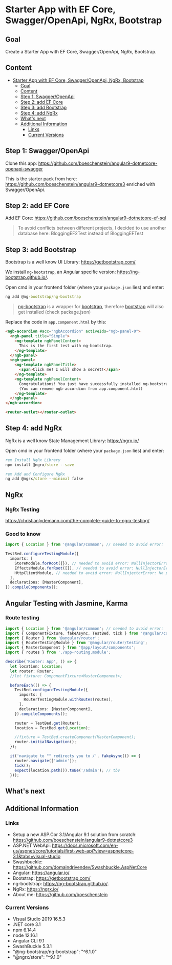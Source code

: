 # Starter App with EF Core, Swagger/OpenApi, NgRx, Bootstrap

## Goal

Create a Starter App with EF Core, Swagger/OpenApi, NgRx, Bootstrap.

## Content

- [Starter App with EF Core, Swagger/OpenApi, NgRx, Bootstrap](#starter-app-with-ef-core-swaggeropenapi-ngrx-bootstrap)
  - [Goal](#goal)
  - [Content](#content)
  - [Step 1: Swagger/OpenApi](#step-1-swaggeropenapi)
  - [Step 2: add EF Core](#step-2-add-ef-core)
  - [Step 3: add Bootstrap](#step-3-add-bootstrap)
  - [Step 4: add NgRx](#step-4-add-ngrx)
  - [What's next](#whats-next)
  - [Additional Information](#additional-information)
    - [Links](#links)
    - [Current Versions](#current-versions)

## Step 1: Swagger/OpenApi

Clone this app: <https://github.com/boeschenstein/angular9-dotnetcore-openapi-swagger>

This is the starter pack from here: <https://github.com/boeschenstein/angular9-dotnetcore3>
enriched with Swagger/OpenApi.

## Step 2: add EF Core

Add EF Core: <https://github.com/boeschenstein/angular9-dotnetcore-ef-sql>

> To avoid conflicts between different projects, I decided to use another database here: BloggingEF2Test instead of BloggingEFTest

## Step 3: add Bootstrap

Bootstrap is a well know UI Library: <https://getbootstrap.com/>

We install `ng-bootstrap`, an Angular specific version: <https://ng-bootstrap.github.io/>.

Open cmd in your frontend folder (where your `package.json` lies) and enter:

``` cmd
ng add @ng-bootstrap/ng-bootstrap
```

> [ng-bootstrap](https://ng-bootstrap.github.io/) is a wrapper for [bootstrap](https://getbootstrap.com/), therefore [bootstrap](https://getbootstrap.com/) will also get installed (check package.json)

Replace the code in `app.component.html` by this:

``` html
<ngb-accordion #acc="ngbAccordion" activeIds="ngb-panel-0">
  <ngb-panel title="Simple">
    <ng-template ngbPanelContent>
      This is the first test with ng-bootstrap.
    </ng-template>
  </ngb-panel>
  <ngb-panel>
    <ng-template ngbPanelTitle>
      <span>Click me! I will show a secret!</span>
    </ng-template>
    <ng-template ngbPanelContent>
      Congratulations! You just have successfully installed ng-bootstrap!
      (You can remove ngb-accordion from app.component.html)
    </ng-template>
  </ngb-panel>
</ngb-accordion>

<router-outlet></router-outlet>
```

## Step 4: add NgRx

NgRx is a well know State Management Library: <https://ngrx.io/>

Open cmd in your frontend folder (where your `package.json` lies) and enter:

``` cmd
rem Install NgRx Library
npm install @ngrx/store --save

rem Add and Configure NgRx
ng add @ngrx/store --minimal false
```

## NgRx

### NgRx Testing

<https://christianlydemann.com/the-complete-guide-to-ngrx-testing/>

### Good to know

```typescript
import { Location } from '@angular/common'; // needed to avoid error:  NullInjectorError: No provider for Location!

TestBed.configureTestingModule({
  imports: [
    StoreModule.forRoot({}), // needed to avoid error: NullInjectorError: No provider for Store!
    EffectsModule.forRoot([]), // needed to avoid error: NullInjectorError: No provider for Actions!
    HttpClientModule, // needed to avoid error: NullInjectorError: No provider for HttpClient!
  ],
  declarations: [MasterComponent],
}).compileComponents();
```

## Angular Testing with Jasmine, Karma

### Route testing

```typescript
import { Location } from '@angular/common'; // needed to avoid error:  NullInjectorError: No provider for Location!
import { ComponentFixture, fakeAsync, TestBed, tick } from '@angular/core/testing';
import { Router } from '@angular/router';
import { RouterTestingModule } from '@angular/router/testing';
import { MasterComponent } from '@app/layout/components';
import { routes } from './app-routing.module';

describe('Router: App', () => {
  let location: Location;
  let router: Router;
  //let fixture: ComponentFixture<MasterComponent>;

  beforeEach(() => {
    TestBed.configureTestingModule({
      imports: [
        RouterTestingModule.withRoutes(routes),
      ],
      declarations: [MasterComponent],
    }).compileComponents();

    router = TestBed.get(Router);
    location = TestBed.get(Location);

    //fixture = TestBed.createComponent(MasterComponent);
    router.initialNavigation();
  });

  it('navigate to "" redirects you to /', fakeAsync(() => {
    router.navigate(['admin']);
    tick();
    expect(location.path()).toBe('/admin'); // tbv
  }));

```

## What's next

## Additional Information

### Links

- Setup a new ASP.Cor 3.1/Angular 9.1 solution from scratch: <https://github.com/boeschenstein/angular9-dotnetcore3>
- ASP.NET WebApi: <https://docs.microsoft.com/en-us/aspnet/core/tutorials/first-web-api?view=aspnetcore-3.1&tabs=visual-studio>
- Swashbuckle: <https://github.com/domaindrivendev/Swashbuckle.AspNetCore>
- Angular: <https://angular.io/>
- Bootstrap: <https://getbootstrap.com/>
- ng-bootstrap: <https://ng-bootstrap.github.io/>.
- NgRx: <https://ngrx.io/>
- About me: <https://github.com/boeschenstein>

### Current Versions

- Visual Studio 2019 16.5.3
- .NET core 3.1
- npm 6.14.4
- node 12.16.1
- Angular CLI 9.1
- SwashBuckle 5.3.1
- "@ng-bootstrap/ng-bootstrap": "^6.1.0"
- "@ngrx/store": "^9.1.0"
